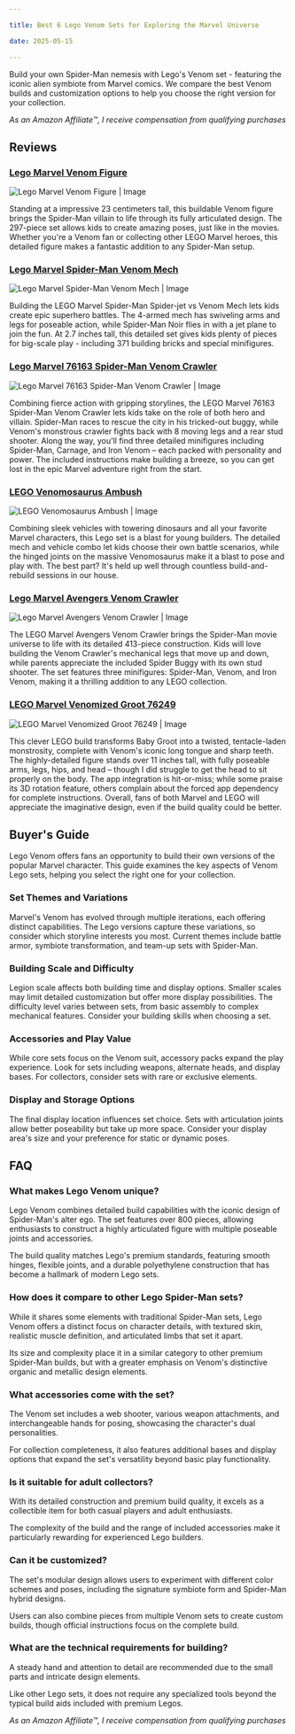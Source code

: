 ```yaml
---

title: Best 6 Lego Venom Sets for Exploring the Marvel Universe

date: 2025-05-15

---
```


Build your own Spider-Man nemesis with Lego's Venom set - featuring the iconic alien symbiote from Marvel comics. We compare the best Venom builds and customization options to help you choose the right version for your collection. 

*As an Amazon Affiliate™, I receive compensation from qualifying purchases*


## Reviews


### [Lego Marvel Venom Figure](https://serp.ly/@bar/amazon/Lego+Venom?utm\_term=lego-marvel-venom-figure)

![Lego Marvel Venom Figure | Image](https://encrypted-tbn0.gstatic.com/shopping?q=tbn:ANd9GcTUmwfVyafMLJ6VLdOzoE7LyM2m5bRHP3uNfmJkFl5Sgw3VOLQzQ2mdObPBfQsFRD1K8WtikNCBW-mpp2cenDNWitDLMdmv&usqp=CAY)

Standing at a impressive 23 centimeters tall, this buildable Venom figure brings the Spider-Man villain to life through its fully articulated design. The 297-piece set allows kids to create amazing poses, just like in the movies. Whether you're a Venom fan or collecting other LEGO Marvel heroes, this detailed figure makes a fantastic addition to any Spider-Man setup. 


### [Lego Marvel Spider-Man Venom Mech](https://serp.ly/@bar/amazon/Lego+Venom?utm\_term=lego-marvel-spider-man-venom-mech)

![Lego Marvel Spider-Man Venom Mech | Image](https://encrypted-tbn1.gstatic.com/shopping?q=tbn:ANd9GcToRRcrhVNFrjoHhDTtYdcX9rMtZkF-UEmyJnkavkTvHlrO\_a9G&usqp=CAY)

Building the LEGO Marvel Spider-Man Spider-jet vs Venom Mech lets kids create epic superhero battles. The 4-armed mech has swiveling arms and legs for poseable action, while Spider-Man Noir flies in with a jet plane to join the fun. At 2.7 inches tall, this detailed set gives kids plenty of pieces for big-scale play - including 371 building bricks and special minifigures. 


### [Lego Marvel 76163 Spider-Man Venom Crawler](https://serp.ly/@bar/amazon/Lego+Venom?utm\_term=lego-marvel-76163-spider-man-venom-crawler)

![Lego Marvel 76163 Spider-Man Venom Crawler | Image](https://encrypted-tbn2.gstatic.com/shopping?q=tbn:ANd9GcT6VBoz2TtZiV3dqHaN0nDC9P48V3MzpWRiJAFGCgQLNOV3tNvNI1UY8KzYN8iSgqV8huvv9VESE\_aBluSk1XJNQRpqSzWKDg&usqp=CAY)

Combining fierce action with gripping storylines, the LEGO Marvel 76163 Spider-Man Venom Crawler lets kids take on the role of both hero and villain. Spider-Man races to rescue the city in his tricked-out buggy, while Venom's monstrous crawler fights back with 8 moving legs and a rear stud shooter. Along the way, you'll find three detailed minifigures including Spider-Man, Carnage, and Iron Venom – each packed with personality and power. The included instructions make building a breeze, so you can get lost in the epic Marvel adventure right from the start. 


### [LEGO Venomosaurus Ambush](https://serp.ly/@bar/amazon/Lego+Venom?utm\_term=lego-venomosaurus-ambush)

![LEGO Venomosaurus Ambush | Image](https://encrypted-tbn2.gstatic.com/shopping?q=tbn:ANd9GcT3fSZKA7iUc17S9ejSQrF85BnHzZBnU1KXfydDE1G7i1rcB5GUhO28urdrtm80u6j-AP8SYj4ZGesVV0rHqHZiJI1FCMzI&usqp=CAY)

Combining sleek vehicles with towering dinosaurs and all your favorite Marvel characters, this Lego set is a blast for young builders. The detailed mech and vehicle combo let kids choose their own battle scenarios, while the hinged joints on the massive Venomosaurus make it a blast to pose and play with. The best part? It's held up well through countless build-and-rebuild sessions in our house. 


### [Lego Marvel Avengers Venom Crawler](https://serp.ly/@bar/amazon/Lego+Venom?utm\_term=lego-marvel-avengers-venom-crawler)

![Lego Marvel Avengers Venom Crawler | Image](https://encrypted-tbn0.gstatic.com/shopping?q=tbn:ANd9GcSNObjdi6wAUyJXypKL1Gomuo7VHxzc5GjbiDx6rBbBd2to6lThOAS8EGqdqzTcpg9TNEfng5xXlxmoYA48ejUt41G5O9FMEw&usqp=CAY)

The LEGO Marvel Avengers Venom Crawler brings the Spider-Man movie universe to life with its detailed 413-piece construction. Kids will love building the Venom Crawler's mechanical legs that move up and down, while parents appreciate the included Spider Buggy with its own stud shooter. The set features three minifigures: Spider-Man, Venom, and Iron Venom, making it a thrilling addition to any LEGO collection. 


### [LEGO Marvel Venomized Groot 76249](https://serp.ly/@bar/amazon/Lego+Venom?utm\_term=lego-marvel-venomized-groot-76249)

![LEGO Marvel Venomized Groot 76249 | Image](https://encrypted-tbn0.gstatic.com/shopping?q=tbn:ANd9GcTGu6-gvwGZ5iEhXQj3LD7pTEDLunspS-hAgzKGVU2jPdnSkKZcLx1mVBei2LMRzZasF-nYUZTaeFGlqNoYuQcFHH4bYqp3&usqp=CAY)

This clever LEGO build transforms Baby Groot into a twisted, tentacle-laden monstrosity, complete with Venom's iconic long tongue and sharp teeth. The highly-detailed figure stands over 11 inches tall, with fully poseable arms, legs, hips, and head – though I did struggle to get the head to sit properly on the body. The app integration is hit-or-miss; while some praise its 3D rotation feature, others complain about the forced app dependency for complete instructions. Overall, fans of both Marvel and LEGO will appreciate the imaginative design, even if the build quality could be better. 


## Buyer's Guide

Lego Venom offers fans an opportunity to build their own versions of the popular Marvel character. This guide examines the key aspects of Venom Lego sets, helping you select the right one for your collection. 


### Set Themes and Variations

Marvel's Venom has evolved through multiple iterations, each offering distinct capabilities. The Lego versions capture these variations, so consider which storyline interests you most. Current themes include battle armor, symbiote transformation, and team-up sets with Spider-Man. 


### Building Scale and Difficulty

Legion scale affects both building time and display options. Smaller scales may limit detailed customization but offer more display possibilities. The difficulty level varies between sets, from basic assembly to complex mechanical features. Consider your building skills when choosing a set. 


### Accessories and Play Value

While core sets focus on the Venom suit, accessory packs expand the play experience. Look for sets including weapons, alternate heads, and display bases. For collectors, consider sets with rare or exclusive elements. 


### Display and Storage Options

The final display location influences set choice. Sets with articulation joints allow better poseability but take up more space. Consider your display area's size and your preference for static or dynamic poses. 


## FAQ


### What makes Lego Venom unique?

Lego Venom combines detailed build capabilities with the iconic design of Spider-Man's alter ego. The set features over 800 pieces, allowing enthusiasts to construct a highly articulated figure with multiple poseable joints and accessories. 

The build quality matches Lego's premium standards, featuring smooth hinges, flexible joints, and a durable polyethylene construction that has become a hallmark of modern Lego sets. 


### How does it compare to other Lego Spider-Man sets?

While it shares some elements with traditional Spider-Man sets, Lego Venom offers a distinct focus on character details, with textured skin, realistic muscle definition, and articulated limbs that set it apart. 

Its size and complexity place it in a similar category to other premium Spider-Man builds, but with a greater emphasis on Venom's distinctive organic and metallic design elements. 


### What accessories come with the set?

The Venom set includes a web shooter, various weapon attachments, and interchangeable hands for posing, showcasing the character's dual personalities. 

For collection completeness, it also features additional bases and display options that expand the set's versatility beyond basic play functionality. 


### Is it suitable for adult collectors?

With its detailed construction and premium build quality, it excels as a collectible item for both casual players and adult enthusiasts. 

The complexity of the build and the range of included accessories make it particularly rewarding for experienced Lego builders. 


### Can it be customized?

The set's modular design allows users to experiment with different color schemes and poses, including the signature symbiote form and Spider-Man hybrid designs. 

Users can also combine pieces from multiple Venom sets to create custom builds, though official instructions focus on the complete build. 


### What are the technical requirements for building?

A steady hand and attention to detail are recommended due to the small parts and intricate design elements. 

Like other Lego sets, it does not require any specialized tools beyond the typical build aids included with premium Legos. 

*As an Amazon Affiliate™, I receive compensation from qualifying purchases*